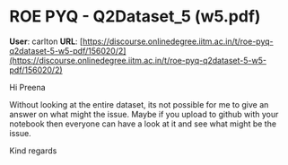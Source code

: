 # ROE PYQ - Q2Dataset_5 (w5.pdf)

**User**: carlton
**URL**: [https://discourse.onlinedegree.iitm.ac.in/t/roe-pyq-q2dataset-5-w5-pdf/156020/2](https://discourse.onlinedegree.iitm.ac.in/t/roe-pyq-q2dataset-5-w5-pdf/156020/2)

Hi Preena

Without looking at the entire dataset, its not possible for me to give an answer on what might the issue. Maybe if you upload to github with your notebook then everyone can have a look at it and see what might be the issue.

Kind regards
